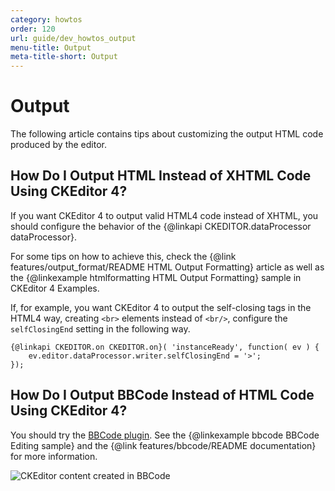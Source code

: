```yaml
---
category: howtos
order: 120
url: guide/dev_howtos_output
menu-title: Output
meta-title-short: Output
---
```

<!--
Copyright (c) 2003-2023, CKSource Holding sp. z o.o. All rights reserved.
For licensing, see LICENSE.md.
-->

# Output

The following article contains tips about customizing the output HTML code produced by the editor.


## How Do I Output HTML Instead of XHTML Code Using CKEditor 4?

If you want CKEditor 4 to output valid HTML4 code instead of XHTML, you should configure the behavior of the {@linkapi CKEDITOR.dataProcessor dataProcessor}.

For some tips on how to achieve this, check the {@link features/output_format/README HTML Output Formatting} article as well as the {@linkexample htmlformatting HTML Output Formatting} sample in CKEditor 4 Examples.

If, for example, you want CKEditor 4 to output the self-closing tags in the HTML4 way, creating `<br>` elements instead of `<br/>`, configure the `selfClosingEnd` setting in the following way.

	{@linkapi CKEDITOR.on CKEDITOR.on}( 'instanceReady', function( ev ) {
		ev.editor.dataProcessor.writer.selfClosingEnd = '>';
	});

## How Do I Output BBCode Instead of HTML Code Using CKEditor 4?

You should try the [BBCode plugin](https://ckeditor.com/cke4/addon/bbcode). See the {@linkexample bbcode BBCode Editing sample} and the {@link features/bbcode/README documentation} for more information.

<img src="%BASE_PATH%/assets/img/bbcode_02.png" alt="CKEditor content created in BBCode">
